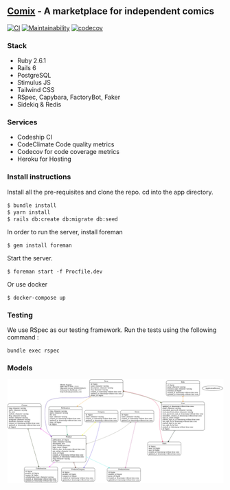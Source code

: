 ## [Comix](https://comix.life) - A marketplace for independent comics

[![CI](https://github.com/safewlabs/comix-mono/actions/workflows/ci.yml/badge.svg?branch=trunk)](https://github.com/safewlabs/comix-mono/actions/workflows/ci.yml)
[![Maintainability](https://api.codeclimate.com/v1/badges/1482d87626eec74e1697/maintainability)](https://codeclimate.com/github/safewlabs/comix-mono/maintainability)
[![codecov](https://codecov.io/gh/safewlabs/comix-mono/branch/new-app/graph/badge.svg)](https://codecov.io/gh/safewlabs/comix-mono) 

### Stack

* Ruby 2.6.1
* Rails 6
* PostgreSQL
* Stimulus JS
* Tailwind CSS
* RSpec, Capybara, FactoryBot, Faker
* Sidekiq & Redis

### Services

* Codeship CI
* CodeClimate Code quality metrics
* Codecov for code coverage metrics
* Heroku for Hosting

### Install instructions

Install all the pre-requisites and clone the repo. cd into the app directory.

```shell
$ bundle install
$ yarn install
$ rails db:create db:migrate db:seed
```
In order to run the server, install foreman

```
$ gem install foreman
```
Start the server.

```shell
$ foreman start -f Procfile.dev
```
Or use docker

```
$ docker-compose up
```

### Testing

We use RSpec as our testing framework. Run the tests using the following command :

```
bundle exec rspec
```

### Models

![Alt models](./doc/models_complete.svg)
